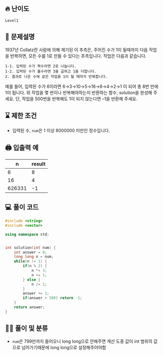 ## 🔥 난이도
`Level1`

## 📝 문제설명
1937년 Collatz란 사람에 의해 제기된 이 추측은, 주어진 수가 1이 될때까지 다음 작업을 반복하면, 모든 수를 1로 만들 수 있다는 추측입니다. 작업은 다음과 같습니다.
```
1-1. 입력된 수가 짝수라면 2로 나눕니다. 
1-2. 입력된 수가 홀수라면 3을 곱하고 1을 더합니다.
2. 결과로 나온 수에 같은 작업을 1이 될 때까지 반복합니다.
```
예를 들어, 입력된 수가 6이라면 6→3→10→5→16→8→4→2→1 이 되어 총 8번 만에 1이 됩니다. 위 작업을 몇 번이나 반복해야하는지 반환하는 함수, solution을 완성해 주세요. 단, 작업을 500번을 반복해도 1이 되지 않는다면 –1을 반환해 주세요.

## ⌛️ 제한 조건
- 입력된 수, `num`은 1 이상 8000000 미만인 정수입니다.

## 🖨  입출력 예
n|	result
--|--
6|	8
16|	4
626331|	-1

## 💻 풀이 코드
```cpp
#include <string>
#include <vector>

using namespace std;


int solution(int num) {
    int answer = 0;
    long long n = num;
    while(n != 1) {
        if(n % 2) {
            n *= 3; 
            n += 1;
        } else {
            n /= 2;
        }
        answer += 1;
        if(answer > 500) return -1;
    }
    return answer;
}
```

## ✍🏻 풀이 및 분류
- `num`은 799만까지 들어오니 long long으로 안해주면 계산 도중 값이 int 범위의 값으로 넘어가기때문에 long long으로 설정해주어야함